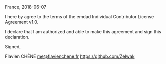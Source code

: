 

France, 2018-06-07

I here by agree to the terms of the emdad Individual Contributor License Agreement v1.0.

I declare that I am authorized and able to make this agreement and sign this declaration.

Signed,

Flavien CHÊNE me@flavienchene.fr https://github.com/Zelwak
